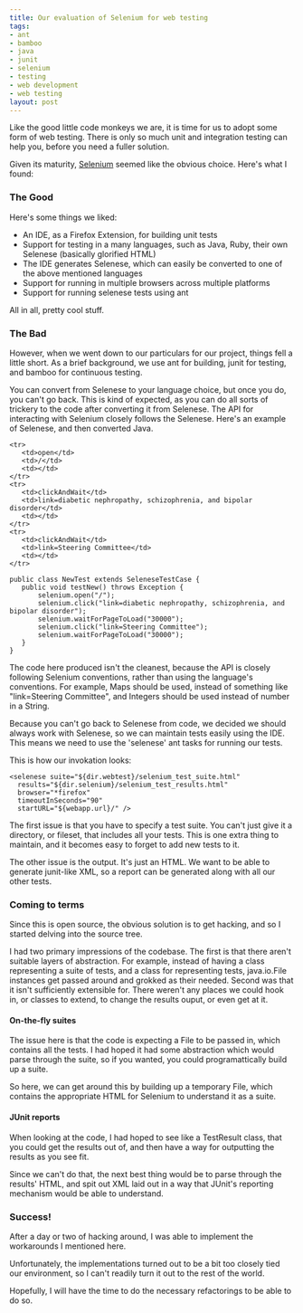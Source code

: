 ```yaml
--- 
title: Our evaluation of Selenium for web testing
tags: 
- ant
- bamboo
- java
- junit
- selenium
- testing
- web development
- web testing
layout: post
---
```

Like the good little code monkeys we are, it is time for us to adopt some form of web testing. There is only so much unit and integration testing can help you, before you need a fuller solution.

Given its maturity, [Selenium](http://www.openqa.org/selenium/) seemed like the obvious choice. Here's what I found:

### The Good

Here's some things we liked:

* An IDE, as a Firefox Extension, for building unit tests
* Support for testing in a many languages, such as Java, Ruby, their own Selenese (basically glorified HTML)
* The IDE generates Selenese, which can easily be converted to one of the above mentioned languages
* Support for running in multiple browsers across multiple platforms
* Support for running selenese tests using ant

All in all, pretty cool stuff.

### The Bad

However, when we went down to our particulars for our project, things fell a little short. As a brief background, we use ant for building, junit for testing, and bamboo for continuous testing.

You can convert from Selenese to your language choice, but once you do, you can't go back. This is kind of expected, as you can do all sorts of trickery to the code after converting it from Selenese. The API for interacting with Selenium closely follows the Selenese. Here's an example of Selenese, and then converted Java.

    <tr>
       <td>open</td>
       <td>/</td>
       <td></td>
    </tr>
    <tr>
       <td>clickAndWait</td>
       <td>link=diabetic nephropathy, schizophrenia, and bipolar disorder</td>
       <td></td>
    </tr>
    <tr>
       <td>clickAndWait</td>
       <td>link=Steering Committee</td>
       <td></td>
    </tr> 

    public class NewTest extends SeleneseTestCase {
       public void testNew() throws Exception {
           selenium.open("/");
           selenium.click("link=diabetic nephropathy, schizophrenia, and bipolar disorder");
           selenium.waitForPageToLoad("30000");
           selenium.click("link=Steering Committee");
           selenium.waitForPageToLoad("30000");
       }
    } 

The code here produced isn't the cleanest, because the API is closely following Selenium conventions, rather than using the language's conventions. For example, Maps should be used, instead of something like "link=Steering Committee", and Integers should be used instead of number in a String.

Because you can't go back to Selenese from code, we decided we should always work with Selenese, so we can maintain tests easily using the IDE. This means we need to use the 'selenese' ant tasks for running our tests.

This is how our invokation looks:

    <selenese suite="${dir.webtest}/selenium_test_suite.html" 
      results="${dir.selenium}/selenium_test_results.html"
      browser="*firefox"
      timeoutInSeconds="90"
      startURL="${webapp.url}/" />		

The first issue is that you have to specify a test suite. You can't just give it a directory, or fileset, that includes all your tests. This is one extra thing to maintain, and it becomes easy to forget to add new tests to it.

The other issue is the output. It's just an HTML. We want to be able to generate junit-like XML, so a report can be generated along with all our other tests.

### Coming to terms

Since this is open source, the obvious solution is to get hacking, and so I started delving into the source tree.

I had two primary impressions of the codebase.  The first is that there aren't suitable layers of abstraction. For example, instead of having a class representing a suite of tests, and a class for representing tests, java.io.File instances get passed around and grokked as their needed. Second was that it isn't sufficiently extensible for. There weren't any places we could hook in, or classes to extend, to change the results ouput, or even get at it.

#### On-the-fly suites

The issue here is that the code is expecting a File to be passed in, which contains all the tests. I had hoped it had some abstraction which would parse through the suite, so if you wanted, you could programattically build up a suite.

So here, we can get around this by building up a temporary File, which contains the appropriate HTML for Selenium to understand it as a suite. 

#### JUnit reports

When looking at the code, I had hoped to see like a TestResult class, that you could get the results out of, and then have a way for outputting the results as you see fit.

Since we can't do that, the next best thing would be to parse through the results' HTML, and spit out XML laid out in a way that JUnit's reporting mechanism would be able to understand.

### Success!

After a day or two of hacking around, I was able to implement the workarounds I mentioned here.

Unfortunately, the implementations turned out to be a bit too closely tied our environment, so I can't readily turn it out to the rest of the world.

Hopefully, I will have the time to do the necessary refactorings to be able to do so.

